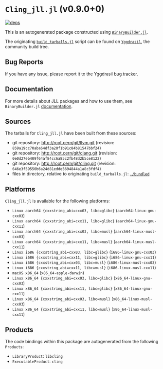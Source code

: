 # `Cling_jll.jl` (v0.9.0+0)

[![deps](https://juliahub.com/docs/Cling_jll/deps.svg)](https://juliahub.com/ui/Packages/Cling_jll/7a756?page=2)

This is an autogenerated package constructed using [`BinaryBuilder.jl`](https://github.com/JuliaPackaging/BinaryBuilder.jl).

The originating [`build_tarballs.jl`](https://github.com/JuliaPackaging/Yggdrasil/blob/2aec942a4cc28627fc35a05003c16e219d818270/C/Cling/build_tarballs.jl) script can be found on [`Yggdrasil`](https://github.com/JuliaPackaging/Yggdrasil/), the community build tree.

## Bug Reports

If you have any issue, please report it to the Yggdrasil [bug tracker](https://github.com/JuliaPackaging/Yggdrasil/issues).

## Documentation

For more details about JLL packages and how to use them, see `BinaryBuilder.jl` [documentation](https://docs.binarybuilder.org/stable/jll/).

## Sources

The tarballs for `Cling_jll.jl` have been built from these sources:

* git repository: http://root.cern/git/llvm.git (revision: `859a19cc70aba64df3a20f1b91c84b81547bbf24`)
* git repository: http://root.cern/git/clang.git (revision: `0e0d27eb409f64af84cc6a85c2fb48d2b5ce8122`)
* git repository: http://root.cern/git/cling.git (revision: `646e3f59550b6a24d81edde5694844a1a8c3fdf4`)
* files in directory, relative to originating `build_tarballs.jl`: [`./bundled`](https://github.com/JuliaPackaging/Yggdrasil/tree/2aec942a4cc28627fc35a05003c16e219d818270/C/Cling/bundled)

## Platforms

`Cling_jll.jl` is available for the following platforms:

* `Linux aarch64 {cxxstring_abi=cxx03, libc=glibc}` (`aarch64-linux-gnu-cxx03`)
* `Linux aarch64 {cxxstring_abi=cxx11, libc=glibc}` (`aarch64-linux-gnu-cxx11`)
* `Linux aarch64 {cxxstring_abi=cxx03, libc=musl}` (`aarch64-linux-musl-cxx03`)
* `Linux aarch64 {cxxstring_abi=cxx11, libc=musl}` (`aarch64-linux-musl-cxx11`)
* `Linux i686 {cxxstring_abi=cxx03, libc=glibc}` (`i686-linux-gnu-cxx03`)
* `Linux i686 {cxxstring_abi=cxx11, libc=glibc}` (`i686-linux-gnu-cxx11`)
* `Linux i686 {cxxstring_abi=cxx03, libc=musl}` (`i686-linux-musl-cxx03`)
* `Linux i686 {cxxstring_abi=cxx11, libc=musl}` (`i686-linux-musl-cxx11`)
* `macOS x86_64` (`x86_64-apple-darwin`)
* `Linux x86_64 {cxxstring_abi=cxx03, libc=glibc}` (`x86_64-linux-gnu-cxx03`)
* `Linux x86_64 {cxxstring_abi=cxx11, libc=glibc}` (`x86_64-linux-gnu-cxx11`)
* `Linux x86_64 {cxxstring_abi=cxx03, libc=musl}` (`x86_64-linux-musl-cxx03`)
* `Linux x86_64 {cxxstring_abi=cxx11, libc=musl}` (`x86_64-linux-musl-cxx11`)

## Products

The code bindings within this package are autogenerated from the following `Products`:

* `LibraryProduct`: `libcling`
* `ExecutableProduct`: `cling`

